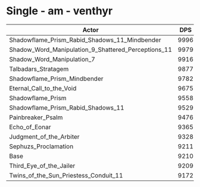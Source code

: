# Single - am - venthyr
| Actor | DPS | Increase |
|---|:---:|:---:|
|Shadowflame_Prism_Rabid_Shadows_11_Mindbender|9996|8.54%|
|Shadow_Word_Manipulation_9_Shattered_Perceptions_11|9979|8.35%|
|Shadow_Word_Manipulation_7|9916|7.67%|
|Talbadars_Stratagem|9877|7.24%|
|Shadowflame_Prism_Mindbender|9782|6.21%|
|Eternal_Call_to_the_Void|9675|5.05%|
|Shadowflame_Prism|9558|3.78%|
|Shadowflame_Prism_Rabid_Shadows_11|9529|3.46%|
|Painbreaker_Psalm|9476|2.89%|
|Echo_of_Eonar|9365|1.69%|
|Judgment_of_the_Arbiter|9328|1.28%|
|Sephuzs_Proclamation|9211|0.01%|
|Base|9210|0.00%|
|Third_Eye_of_the_Jailer|9209|-0.01%|
|Twins_of_the_Sun_Priestess_Conduit_11|9172|-0.41%|

